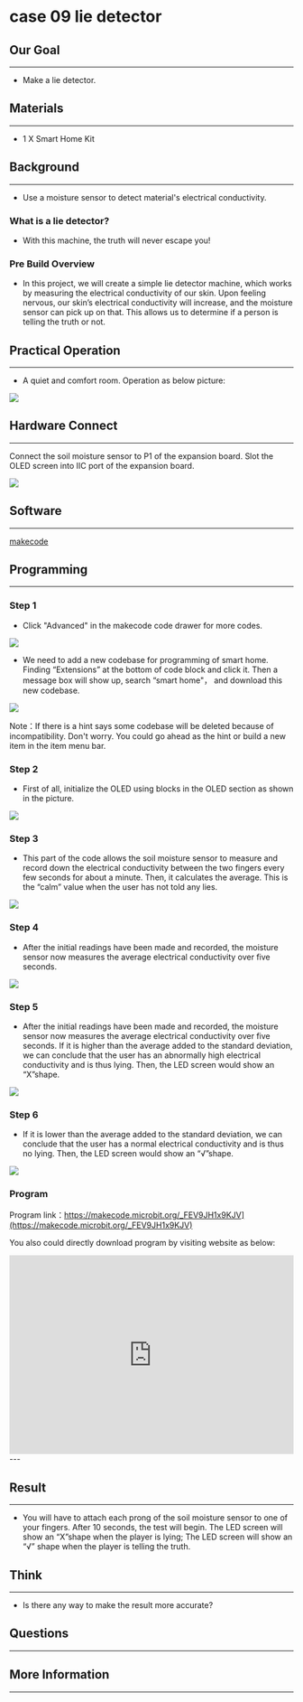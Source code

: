 # case 09 lie detector

## Our Goal
---

- Make a lie detector.

## Materials
---
- 1 X Smart Home Kit

## Background
---

- Use a moisture sensor to detect material's electrical conductivity.


### What is a lie detector?

- With this machine, the truth will never escape you!

### Pre Build Overview

- In this project, we will create a simple lie detector machine, which works by measuring the electrical conductivity of our skin. Upon feeling nervous, our skin’s electrical conductivity will increase, and the moisture sensor can pick up on that. This allows us to determine if a person is telling the truth or not.



## Practical Operation
---

- A quiet and comfort room. Operation as below picture:

![](./images/K242fJs.png)

  


## Hardware Connect
---
Connect the soil moisture sensor to P1 of the expansion board.
Slot the OLED screen into IIC port of the expansion board.

![](./images/vb2Z4a0.jpg)


## Software
---
[makecode](https://makecode.microbit.org/#)
 

## Programming
---
### Step 1

- Click "Advanced" in the makecode code drawer for more codes.

![](./images/2qCyzQ7.png)

- We need to add a new codebase for programming of smart home. Finding “Extensions” at the bottom of code block and click it. Then a message box will show up, search “smart home"， and download this new codebase.

![](./images/OY706rv.png)

Note：If there is a hint says some codebase will be deleted because of incompatibility. Don't worry. You could go ahead as the hint or build a new item in the item menu bar.


### Step 2

- First of all, initialize the OLED using blocks in the OLED section as shown in the picture.

![](./images/ZRMQZib.png)

### Step 3

- This part of the code allows the soil moisture sensor to measure and record down the electrical conductivity between the two fingers every few seconds for about a minute. Then, it calculates the average. This is the “calm” value when the user has not told any lies.

![](./images/oNEHxlw.png)

### Step 4

- After the initial readings have been made and recorded, the moisture sensor now measures the average electrical conductivity over five seconds. 

![](./images/gre86xg.png)

### Step 5

- After the initial readings have been made and recorded, the moisture sensor now measures the average electrical conductivity over five seconds. If it is higher than the average added to the standard deviation, we can conclude that the user has an abnormally high electrical conductivity and is thus lying. Then, the LED screen would show an “X”shape.

![](./images/dsdFy0A.png)

### Step 6

- If it is lower than the average added to the standard deviation, we can conclude that the user has a normal electrical conductivity and is thus no lying. Then, the LED screen would show an “√”shape.

![](./images/3dkL5m6.png)

### Program

Program link：https://makecode.microbit.org/_FEV9JH1x9KJV](https://makecode.microbit.org/_FEV9JH1x9KJV)

You also could directly download program by visiting website as below:

<div style="position:relative;height:0;padding-bottom:70%;overflow:hidden;"><iframe style="position:absolute;top:0;left:0;width:100%;height:100%;" src="https://makecode.microbit.org/#pub:_FEV9JH1x9KJV" frameborder="0" sandbox="allow-popups allow-forms allow-scripts allow-same-origin"></iframe></div>  
---

## Result

---

- You will have to attach each prong of the soil moisture sensor to one of your fingers. After 10 seconds, the test will begin. The LED screen will show an “X”shape when the player is lying; The LED screen will show an “√” shape when the player is telling the truth.

## Think
---

- Is there any way to make the result more accurate? 

## Questions
---


## More Information 
---

